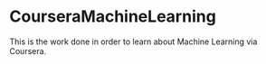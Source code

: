 # CourseraMachineLearning
This is the work done in order to learn about Machine Learning via Coursera.
